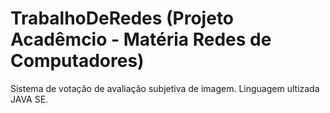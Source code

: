 # TrabalhoDeRedes (Projeto Acadêmcio - Matéria Redes de Computadores)

Sistema de votação de avaliação subjetiva de imagem.
Linguagem ultizada JAVA SE.
